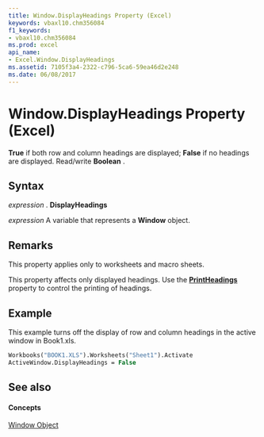 ```yaml
---
title: Window.DisplayHeadings Property (Excel)
keywords: vbaxl10.chm356084
f1_keywords:
- vbaxl10.chm356084
ms.prod: excel
api_name:
- Excel.Window.DisplayHeadings
ms.assetid: 7105f3a4-2322-c796-5ca6-59ea46d2e248
ms.date: 06/08/2017
---
```



# Window.DisplayHeadings Property (Excel)

 **True** if both row and column headings are displayed; **False** if no headings are displayed. Read/write **Boolean** .


## Syntax

 _expression_ . **DisplayHeadings**

 _expression_ A variable that represents a **Window** object.


## Remarks

This property applies only to worksheets and macro sheets.

This property affects only displayed headings. Use the **[PrintHeadings](pagesetup-printheadings-property-excel.md)** property to control the printing of headings.


## Example

This example turns off the display of row and column headings in the active window in Book1.xls.


```vb
Workbooks("BOOK1.XLS").Worksheets("Sheet1").Activate 
ActiveWindow.DisplayHeadings = False 

```


## See also


#### Concepts


[Window Object](window-object-excel.md)

